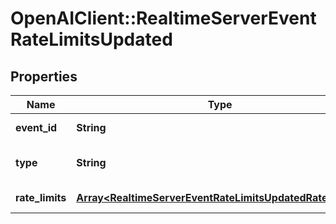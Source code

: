 # OpenAIClient::RealtimeServerEventRateLimitsUpdated

## Properties
Name | Type | Description | Notes
------------ | ------------- | ------------- | -------------
**event_id** | **String** | The unique ID of the server event. | 
**type** | **String** | The event type, must be &#x60;rate_limits.updated&#x60;. | 
**rate_limits** | [**Array&lt;RealtimeServerEventRateLimitsUpdatedRateLimits&gt;**](RealtimeServerEventRateLimitsUpdatedRateLimits.md) | List of rate limit information. | 

